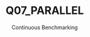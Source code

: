 ---
layout: docu
title: Q07_PARALLEL
subtitle: Continuous Benchmarking
selected: Tpch Sf1 Parallel
expanded: Benchmarking
benchmark: /individual_results/Q07_PARALLEL.html
---